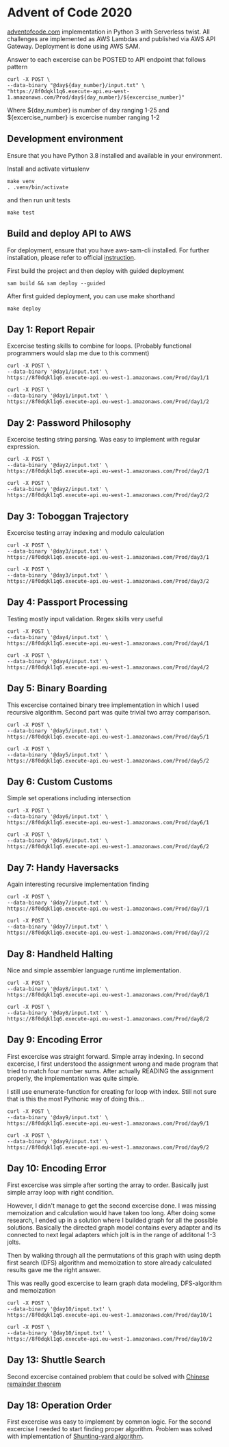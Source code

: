 # Advent of Code 2020

[adventofcode.com](https://adventofcode.com/) implementation in Python 3 with Serverless twist.
All challenges are implemented as AWS Lambdas and published via AWS API Gateway.
Deployment is done using AWS SAM.

Answer to each excercise can be POSTED to API endpoint that follows pattern

```
curl -X POST \
--data-binary "@day${day_number}/input.txt" \
"https://8f0dqkl1q6.execute-api.eu-west-1.amazonaws.com/Prod/day${day_number}/${excercise_number}"

```

Where ${day_number} is number of day ranging 1-25 and ${excercise_number} is excercise number ranging 1-2

## Development environment

Ensure that you have Python 3.8 installed and available in your environment.

Install and activate virtualenv

```
make venv
. .venv/bin/activate
```

and then run unit tests

```
make test
```

## Build and deploy API to AWS

For deployment, ensure that you have aws-sam-cli installed. For further
installation, please refer to official [instruction](https://docs.aws.amazon.com/serverless-application-model/latest/developerguide/serverless-sam-cli-install.html).

First build the project and then deploy with guided deployment

```
sam build && sam deploy --guided
```

After first guided deployment, you can use make shorthand

```
make deploy
```

## Day 1: Report Repair

Excercise testing skills to combine for loops. (Probably functional programmers would slap me due to this comment)

```
curl -X POST \
--data-binary '@day1/input.txt' \
https://8f0dqkl1q6.execute-api.eu-west-1.amazonaws.com/Prod/day1/1

curl -X POST \
--data-binary '@day1/input.txt' \
https://8f0dqkl1q6.execute-api.eu-west-1.amazonaws.com/Prod/day1/2
```

## Day 2: Password Philosophy

Excercise testing string parsing. Was easy to implement with regular expression.

```
curl -X POST \
--data-binary '@day2/input.txt' \
https://8f0dqkl1q6.execute-api.eu-west-1.amazonaws.com/Prod/day2/1

curl -X POST \
--data-binary '@day2/input.txt' \
https://8f0dqkl1q6.execute-api.eu-west-1.amazonaws.com/Prod/day2/2
```

## Day 3: Toboggan Trajectory

Excercise testing array indexing and modulo calculation

```
curl -X POST \
--data-binary '@day3/input.txt' \
https://8f0dqkl1q6.execute-api.eu-west-1.amazonaws.com/Prod/day3/1

curl -X POST \
--data-binary '@day3/input.txt' \
https://8f0dqkl1q6.execute-api.eu-west-1.amazonaws.com/Prod/day3/2
```

## Day 4: Passport Processing

Testing mostly input validation. Regex skills very useful

```
curl -X POST \
--data-binary '@day4/input.txt' \
https://8f0dqkl1q6.execute-api.eu-west-1.amazonaws.com/Prod/day4/1

curl -X POST \
--data-binary '@day4/input.txt' \
https://8f0dqkl1q6.execute-api.eu-west-1.amazonaws.com/Prod/day4/2
```

## Day 5: Binary Boarding

This excercise contained binary tree implementation in which I used recursive algorithm.
Second part was quite trivial two array comparison.

```
curl -X POST \
--data-binary '@day5/input.txt' \
https://8f0dqkl1q6.execute-api.eu-west-1.amazonaws.com/Prod/day5/1

curl -X POST \
--data-binary '@day5/input.txt' \
https://8f0dqkl1q6.execute-api.eu-west-1.amazonaws.com/Prod/day5/2
```

## Day 6: Custom Customs

Simple set operations including intersection

```
curl -X POST \
--data-binary '@day6/input.txt' \
https://8f0dqkl1q6.execute-api.eu-west-1.amazonaws.com/Prod/day6/1

curl -X POST \
--data-binary '@day6/input.txt' \
https://8f0dqkl1q6.execute-api.eu-west-1.amazonaws.com/Prod/day6/2
```

## Day 7: Handy Haversacks

Again interesting recursive implementation finding

```
curl -X POST \
--data-binary '@day7/input.txt' \
https://8f0dqkl1q6.execute-api.eu-west-1.amazonaws.com/Prod/day7/1

curl -X POST \
--data-binary '@day7/input.txt' \
https://8f0dqkl1q6.execute-api.eu-west-1.amazonaws.com/Prod/day7/2
```

## Day 8: Handheld Halting

Nice and simple assembler language runtime implementation.

```
curl -X POST \
--data-binary '@day8/input.txt' \
https://8f0dqkl1q6.execute-api.eu-west-1.amazonaws.com/Prod/day8/1

curl -X POST \
--data-binary '@day8/input.txt' \
https://8f0dqkl1q6.execute-api.eu-west-1.amazonaws.com/Prod/day8/2
```

## Day 9: Encoding Error

First excercise was straight forward. Simple array indexing.
In second excercise, I first understood the assignment wrong and made program that
tried to match four number sums. After actually READING the assignment properly,
the implementation was quite simple.

I still use enumerate-function for creating for loop with index. Still not sure that is
this the most Pythonic way of doing this...

```
curl -X POST \
--data-binary '@day9/input.txt' \
https://8f0dqkl1q6.execute-api.eu-west-1.amazonaws.com/Prod/day9/1

curl -X POST \
--data-binary '@day9/input.txt' \
https://8f0dqkl1q6.execute-api.eu-west-1.amazonaws.com/Prod/day9/2
```

## Day 10: Encoding Error

First excercise was simple after sorting the array to order. Basically just simple
array loop with right condition.

However, I didn't manage to get the second excercise done. I was missing memoization and
calculation would have taken too long. After doing some research, I ended up in a solution
where I builded graph for all the possible solutions. Basically the directed graph model contains
every adapter and its connected to next legal adapters which jolt is in the range of additonal 1-3 jolts.

Then by walking through all the permutations of this graph with using depth first search (DFS) algorithm
and memoization to store already calculated results gave me the right answer.

This was really good excercise to learn graph data modeling, DFS-algorithm and memoization

```
curl -X POST \
--data-binary '@day10/input.txt' \
https://8f0dqkl1q6.execute-api.eu-west-1.amazonaws.com/Prod/day10/1

curl -X POST \
--data-binary '@day10/input.txt' \
https://8f0dqkl1q6.execute-api.eu-west-1.amazonaws.com/Prod/day10/2
```

## Day 13: Shuttle Search

Second excercise contained problem that could be solved with [Chinese remainder
theorem](https://en.wikipedia.org/wiki/Chinese_remainder_theorem#Computation)

## Day 18: Operation Order

First excercise was easy to implement by common logic. For the second excercise
I needed to start finding proper algorithm. Problem was solved with implementation of
[Shunting-yard algorithm](https://en.wikipedia.org/wiki/Shunting-yard_algorithm).
